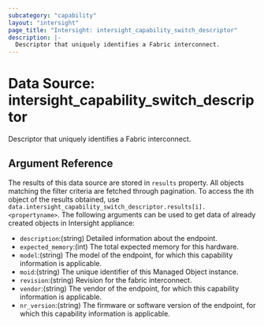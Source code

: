 ```yaml
---
subcategory: "capability"
layout: "intersight"
page_title: "Intersight: intersight_capability_switch_descriptor"
description: |-
  Descriptor that uniquely identifies a Fabric interconnect.
---
```


# Data Source: intersight_capability_switch_descriptor
Descriptor that uniquely identifies a Fabric interconnect.
## Argument Reference
The results of this data source are stored in `results` property.
All objects matching the filter criteria are fetched through pagination.
To access the ith object of the results obtained, use `data.intersight_capability_switch_descriptor.results[i].<propertyname>`.
The following arguments can be used to get data of already created objects in Intersight appliance:
* `description`:(string) Detailed information about the endpoint. 
* `expected_memory`:(int) The total expected memory for this hardware. 
* `model`:(string) The model of the endpoint, for which this capability information is applicable. 
* `moid`:(string) The unique identifier of this Managed Object instance. 
* `revision`:(string) Revision for the fabric interconnect. 
* `vendor`:(string) The vendor of the endpoint, for which this capability information is applicable. 
* `nr_version`:(string) The firmware or software version of the endpoint, for which this capability information is applicable. 
 